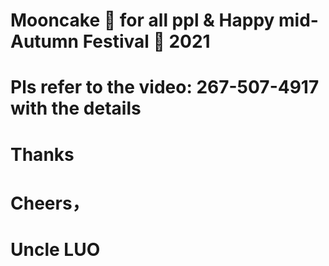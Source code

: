 # Mooncake 🥮 for all ppl & Happy mid-Autumn Festival 🎑 2021
# Pls refer to the video: 267-507-4917 with the details
# Thanks
# Cheers，
# Uncle LUO
